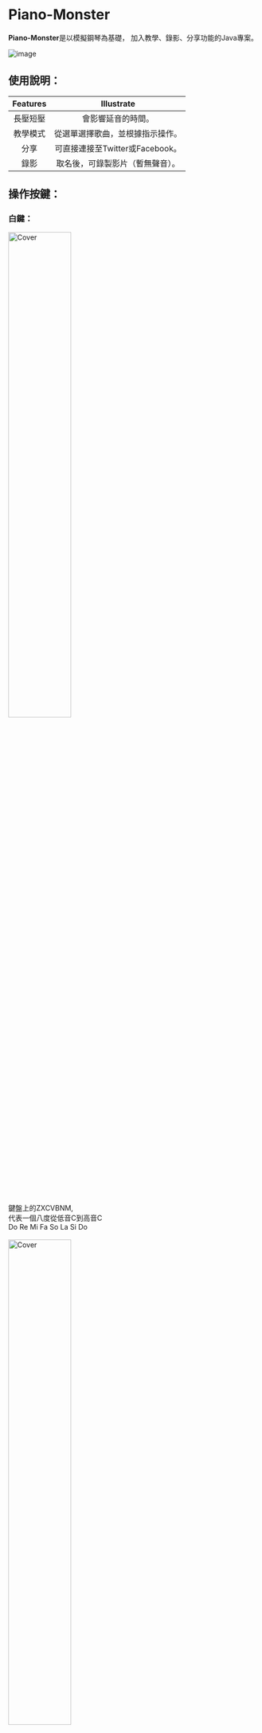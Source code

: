 # Piano-Monster
**Piano-Monster**是以模擬鋼琴為基礎，
加入教學、錄影、分享功能的Java專案。

![image](https://github.com/tana0101/Piano-Monster/blob/main/%E4%BB%8B%E9%9D%A2%E4%BB%8B%E7%B4%B9.png?raw=true)
## 使用說明：
| Features               | Illustrate      | 
| :-------------: | :--------------------: | 
| 長壓短壓 |  會影響延音的時間。 | 
| 教學模式 | 從選單選擇歌曲，並根據指示操作。 | 
| 分享 | 可直接連接至Twitter或Facebook。 | 
| 錄影 |取名後，可錄製影片（暫無聲音）。 | 

## 操作按鍵：
### 白鍵：
<img src="1.png" alt="Cover" width="50%"/><BR>
鍵盤上的ZXCVBNM,<BR>
代表一個八度從低音C到高音C<BR>
Do Re Mi Fa So La Si Do<BR><BR>
<img src="2.png" alt="Cover" width="50%"/><BR>
鍵盤上的QWERTYUI,<BR>
代表一個八度從高音C到更高音C<BR>
Do Re Mi Fa So La Si Do<BR><BR>

### 黑鍵：
控制相對位置的黑鍵<BR>
<img src="4.png" alt="Cover" width="50%"/><BR>
鍵盤上的SD GHJ,<BR>
Do#Re# Fa#So#La#<BR><BR>
<img src="3.png" alt="Cover" width="50%"/><BR>
鍵盤上的23 567,<BR>
Do#Re# Fa#So#La#<BR><BR>

### 把位：
<img src="5.png" alt="Cover" width="50%"/><BR>
鍵盤上的方向鍵<BR>
左 與 右<BR>
可以控制把位的降與升<BR>
